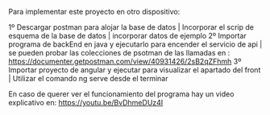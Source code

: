 Para implementar este proyecto en otro dispositivo:

1º Descargar postman para alojar la base de datos | Incorporar el scrip de esquema de la base de datos | incorporar datos de ejemplo
2º Importar programa de backEnd en java y ejecutarlo para encender el servicio de api | se pueden probar las colecciones de psotman de las llamadas en : https://documenter.getpostman.com/view/40931426/2sB2qZFhmh
3º Importar proyecto de angular y ejecutar para visualizar el apartado del front | Utilizar el comando ng serve desde el terminar

En caso de querer ver el funcionamiento del programa hay un video explicativo en: https://youtu.be/BvDhmeDUz4I
